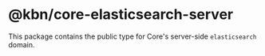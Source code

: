 # @kbn/core-elasticsearch-server

This package contains the public type for Core's server-side `elasticsearch` domain.
